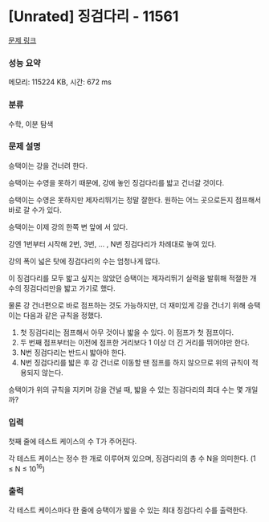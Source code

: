 # [Unrated] 징검다리 - 11561 

[문제 링크](https://www.acmicpc.net/problem/11561) 

### 성능 요약

메모리: 115224 KB, 시간: 672 ms

### 분류

수학, 이분 탐색

### 문제 설명

<p>승택이는 강을 건너려 한다.</p>

<p>승택이는 수영을 못하기 때문에, 강에 놓인 징검다리를 밟고 건너갈 것이다.</p>

<p>승택이는 수영은 못하지만 제자리뛰기는 정말 잘한다. 원하는 어느 곳으로든지 점프해서 바로 갈 수가 있다.</p>

<p>승택이는 이제 강의 한쪽 변 앞에 서 있다.</p>

<p>강엔 1번부터 시작해 2번, 3번, ... , N번 징검다리가 차례대로 놓여 있다.</p>

<p>강의 폭이 넓은 탓에 징검다리의 수는 엄청나게 많다.</p>

<p>이 징검다리를 모두 밟고 싶지는 않았던 승택이는 제자리뛰기 실력을 발휘해 적절한 개수의 징검다리만을 밟고 가기로 했다.</p>

<p>물론 강 건너편으로 바로 점프하는 것도 가능하지만, 더 재미있게 강을 건너기 위해 승택이는 다음과 같은 규칙을 정했다.</p>

<ol>
	<li>첫 징검다리는 점프해서 아무 것이나 밟을 수 있다. 이 점프가 첫 점프이다.</li>
	<li>두 번째 점프부터는 이전에 점프한 거리보다 1 이상 더 긴 거리를 뛰어야만 한다.</li>
	<li>N번 징검다리는 반드시 밟아야 한다.</li>
	<li>N번 징검다리를 밟은 후 강 건너로 이동할 땐 점프를 하지 않으므로 위의 규칙이 적용되지 않는다.</li>
</ol>

<p>승택이가 위의 규칙을 지키며 강을 건널 때, 밟을 수 있는 징검다리의 최대 수는 몇 개일까?</p>

### 입력 

 <p>첫째 줄에 테스트 케이스의 수 T가 주어진다.</p>

<p>각 테스트 케이스는 정수 한 개로 이루어져 있으며, 징검다리의 총 수 N을 의미한다. (1 ≤ N ≤ 10<sup>16</sup>)</p>

### 출력 

 <p>각 테스트 케이스마다 한 줄에 승택이가 밟을 수 있는 최대 징검다리 수를 출력한다.</p>

